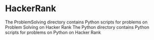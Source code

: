 # HackerRank
The ProblemSolving directory contains Python scripts for problems on Problem Solving on Hacker Rank
The Python directory contains Python scripts for problems on Python on Hacker Rank
